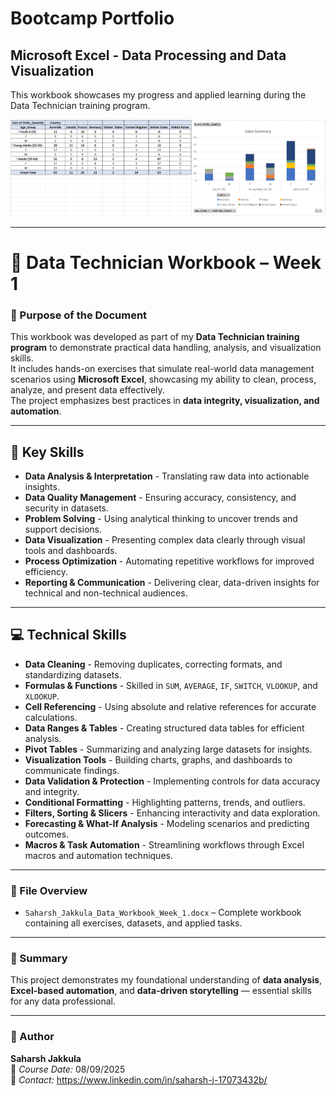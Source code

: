 # Bootcamp Portfolio
## Microsoft Excel - Data Processing and Data Visualization


This workbook showcases my progress and applied learning during the Data Technician training program.

![](Excel1.png)

---

# 📘 Data Technician Workbook – Week 1

### 🎯 Purpose of the Document
This workbook was developed as part of my **Data Technician training program** to demonstrate practical data handling, analysis, and visualization skills.  
It includes hands-on exercises that simulate real-world data management scenarios using **Microsoft Excel**, showcasing my ability to clean, process, analyze, and present data effectively.  
The project emphasizes best practices in **data integrity, visualization, and automation**.

---

## 🧠 Key Skills
- **Data Analysis & Interpretation** - Translating raw data into actionable insights.  
- **Data Quality Management** - Ensuring accuracy, consistency, and security in datasets.  
- **Problem Solving** - Using analytical thinking to uncover trends and support decisions.  
- **Data Visualization** - Presenting complex data clearly through visual tools and dashboards.  
- **Process Optimization** - Automating repetitive workflows for improved efficiency.  
- **Reporting & Communication** - Delivering clear, data-driven insights for technical and non-technical audiences.

---

## 💻 Technical Skills
- **Data Cleaning** - Removing duplicates, correcting formats, and standardizing datasets.  
- **Formulas & Functions** - Skilled in `SUM`, `AVERAGE`, `IF`, `SWITCH`, `VLOOKUP`, and `XLOOKUP`.  
- **Cell Referencing** - Using absolute and relative references for accurate calculations.  
- **Data Ranges & Tables** - Creating structured data tables for efficient analysis.  
- **Pivot Tables** - Summarizing and analyzing large datasets for insights.  
- **Visualization Tools** - Building charts, graphs, and dashboards to communicate findings.  
- **Data Validation & Protection** - Implementing controls for data accuracy and integrity.  
- **Conditional Formatting** - Highlighting patterns, trends, and outliers.  
- **Filters, Sorting & Slicers** - Enhancing interactivity and data exploration.  
- **Forecasting & What-If Analysis** - Modeling scenarios and predicting outcomes.  
- **Macros & Task Automation** - Streamlining workflows through Excel macros and automation techniques.

---

### 📂 File Overview
- `Saharsh_Jakkula_Data_Workbook_Week_1.docx` – Complete workbook containing all exercises, datasets, and applied tasks.

---

### 🧾 Summary
This project demonstrates my foundational understanding of **data analysis**, **Excel-based automation**, and **data-driven storytelling** — essential skills for any data professional.

---

### 👤 Author
**Saharsh Jakkula**  
📅 *Course Date:* 08/09/2025  
📧 *Contact:* https://www.linkedin.com/in/saharsh-j-17073432b/
